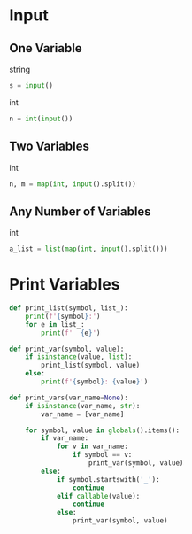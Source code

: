 # Input

## One Variable
string
```python
s = input()
```
int
```python
n = int(input())
```

## Two Variables
int
```python
n, m = map(int, input().split())
```

## Any Number of Variables
int
```python
a_list = list(map(int, input().split()))
```

# Print Variables

```python
def print_list(symbol, list_):
    print(f'{symbol}:')
    for e in list_:
        print(f'  {e}')

def print_var(symbol, value):
    if isinstance(value, list):
        print_list(symbol, value)
    else:
        print(f'{symbol}: {value}')

def print_vars(var_name=None):
    if isinstance(var_name, str):
        var_name = [var_name]

    for symbol, value in globals().items():
        if var_name:
            for v in var_name:
                if symbol == v:
                    print_var(symbol, value)
        else:
            if symbol.startswith('_'):
                continue
            elif callable(value):
                continue
            else:
                print_var(symbol, value)
```